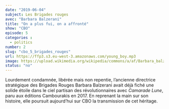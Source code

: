 ```yaml
---
date: "2019-06-04"
subject: Les Brigades rouges
avec: "Barbara Balzerani"
title: "On a plus fui, on a affronté"
show: "CBO"
episode: 5
categories :
  - politics
number: 2
slug: "cbo_5_brigades_rouges"
url: https://ffp3.s3.eu-west-3.amazonaws.com/young_boy.mp3
image: https://upload.wikimedia.org/wikipedia/commons/a/af/Barbara_balzerani.jpg
status: "no"
---
```


Lourdement condamnée, libérée mais non repentie, l’ancienne directrice stratégique des Brigades Rouges Barbara Balzerani avait déjà fiché une solide étoile dans le ciel partisan des révolutionnaires avec _Camarade Lune_, paru aux éditions Cambourakis en 2017. En reprenant la main sur son histoire, elle poursuit aujourd’hui sur CBO la transmission de cet héritage.




